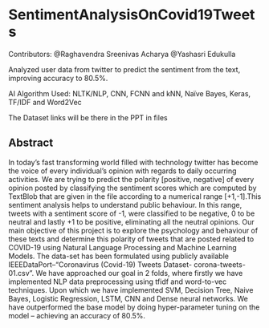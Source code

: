 # SentimentAnalysisOnCovid19Tweets

Contributors:
@Raghavendra Sreenivas Acharya
@Yashasri Edukulla

Analyzed user data from twitter to predict the sentiment from the text, improving accuracy to 80.5%.

AI Algorithm Used: NLTK/NLP, CNN, FCNN and kNN, Naïve Bayes, Keras, TF/IDF and Word2Vec

The Dataset links will be there in the PPT in files

## Abstract
In today’s fast transforming world filled with technology twitter has become the voice of every individual’s opinion with regards to daily occurring activities. We are trying to predict the polarity [positive, negative] of every opinion posted by classifying the sentiment scores which are computed by TextBlob that are given in the file according to a numerical range [+1,-1].This sentiment analysis helps to understand public behaviour. In this range, tweets with a sentiment score of -1, were classified to be negative, 0 to be neutral and lastly +1 to be positive, eliminating all the neutral opinions. Our main objective of this project is to explore the psychology and behaviour of these texts and determine this polarity of tweets that are posted related to COVID-19 using Natural Language Processing and Machine Learning Models. The data-set has been formulated using publicly available IEEEDataPort–“Coronavirus (Covid-19) Tweets Dataset- corona-tweets-01.csv”. We have approached our goal in 2 folds, where firstly we have implemented NLP data preprocessing using tfidf and word-to-vec techniques. Upon which we have implemented SVM, Decision Tree, Naive Bayes, Logistic Regression, LSTM, CNN and Dense neural networks. We have outperformed the base model by doing hyper-parameter tuning on the model – achieving an accuracy of 80.5%.
